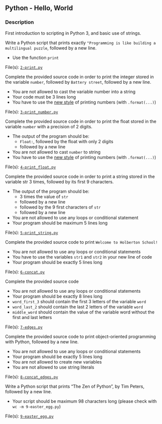 ## Python - Hello, World

### Description
First introduction to scripting in Python 3, and basic use of strings.

Write a Python script that prints exactly `"Programming is like building a multilingual puzzle`, followed by a new line.
* Use the function `print`

File(s): [`2-print.py`](./2-print.py)

Complete the provided source code in order to print the integer stored in the variable `number`, followed by `Battery street`, followed by a new line.
* You are not allowed to cast the variable number into a string
* Your code must be 3 lines long
* You have to use the [new style](https://pyformat.info/#number) of printing numbers (with `.format(...)`)

File(s): [`3-print_number.py`](./3-print_number.py)

Complete the provided source code in order to print the float stored in the variable `number` with a precision of 2 digits.
* The output of the program should be:
    * `Float:`, followed by the float with only 2 digits
    * followed by a new line
* You are not allowed to cast `number` to string
* You have to use the [new style](https://pyformat.info/#number) of printing numbers (with `.format(...)`)

File(s): [`4-print_float.py`](./4-print_float.py)

Complete the provided source code in order to print a string stored in the variable str 3 times, followed by its first 9 characters.
* The output of the program should be:
    * 3 times the value of `str`
    * followed by a new line
    * followed by the 9 first characters of `str`
    * followed by a new line
* You are not allowed to use any loops or conditional statement
* Your program should be maximum 5 lines long

File(s): [`5-print_string.py`](./5-print_string.py)

Complete the provided source code to print `Welcome to Holberton School!`
* You are not allowed to use any loops or conditional statements
* You have to use the variables `str1` and `str2` in your new line of code
* Your program should be exactly 5 lines long

File(s): [`6-concat.py`](./6-concat.py)

Complete the provided source code
* You are not allowed to use any loops or conditional statements
* Your program should be exactly 8 lines long
* `word_first_3` should contain the first 3 letters of the variable `word`
* `word_last_2` should contain the last 2 letters of the variable `word`
* `middle_word` should contain the value of the variable word without the first and last letters

File(s): [`7-edges.py`](./7-edges.py)

Complete the provided source code to print object-oriented programming with Python, followed by a new line.
* You are not allowed to use any loops or conditional statements
* Your program should be exactly 5 lines long
* You are not allowed to create new variables
* You are not allowed to use string literals

File(s): [`8-concat_edges.py`](./8-concat_edges.py)

Write a Python script that prints “The Zen of Python”, by Tim Peters, followed by a new line.
* Your script should be maximum 98 characters long (please check with `wc -m 9-easter_egg.py`)

File(s): [`9-easter_egg.py`](./9-easter_egg.py)
